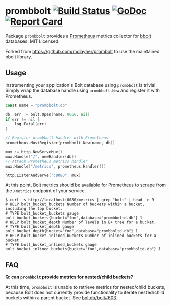 prombbolt [![Build Status](https://travis-ci.org/prysmaticlabs/prombbolt.svg?branch=master)](https://travis-ci.org/prysmaticlabs/prombbolt) [![GoDoc](http://godoc.org/github.com/prysmaticlabs/prombbolt?status.svg)](http://godoc.org/github.com/prysmaticlabs/prombbolt) [![Report Card](https://goreportcard.com/badge/github.com/prysmaticlabs/prombbolt)](https://goreportcard.com/report/github.com/prysmaticlabs/prombbolt)
====

Package `prombbolt` provides a [Prometheus](https://prometheus.io/) metrics
collector for [bbolt](https://github.com/etcd-io/bbolt) databases.
MIT Licensed.

Forked from https://github.com/mdlayher/prombolt to use the maintained bbolt library.

Usage
-----

Instrumenting your application's Bolt database using `prombbolt` is trivial.
Simply wrap the database handle using `prombbolt.New` and register it with
Prometheus.

```go
const name = "prombbolt.db"

db, err := bolt.Open(name, 0666, nil)
if err != nil {
	log.Fatal(err)
}

// Register prombbolt handler with Prometheus
prometheus.MustRegister(prombbolt.New(name, db))

mux := http.NewServeMux()
mux.Handle("/", newHandler(db))
// Attach Prometheus metrics handler
mux.Handle("/metrics", prometheus.Handler())

http.ListenAndServe(":8080", mux)
```

At this point, Bolt metrics should be available for Prometheus to scrape from
the `/metrics` endpoint of your service.

```
$ curl -s http://localhost:8080/metrics | grep "bolt" | head -n 9
# HELP bolt_bucket_buckets Number of buckets within a bucket, including the top bucket.
# TYPE bolt_bucket_buckets gauge
bolt_bucket_buckets{bucket="foo",database="prombboltd.db"} 1
# HELP bolt_bucket_depth Number of levels in B+ tree for a bucket.
# TYPE bolt_bucket_depth gauge
bolt_bucket_depth{bucket="foo",database="prombboltd.db"} 1
# HELP bolt_bucket_inlined_buckets Number of inlined buckets for a bucket.
# TYPE bolt_bucket_inlined_buckets gauge
bolt_bucket_inlined_buckets{bucket="foo",database="prombboltd.db"} 1
```

FAQ
---

**Q: can `prombbolt` provide metrics for nested/child buckets?**

At this time, `prombbolt` is unable to retrieve metrics for nested/child buckets,
because Bolt does not currently provide functionality to iterate nested/child
buckets within a parent bucket.  See [boltdb/bolt#603](https://github.com/etcd-io/bbolt/issues/603).
